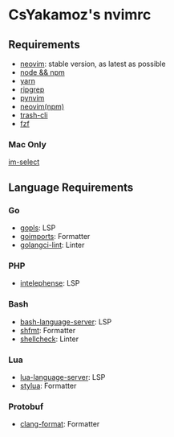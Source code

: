 # CsYakamoz's nvimrc

## Requirements

- [neovim](https://neovim.io/): stable version, as latest as possible
- [node && npm](https://nodejs.org/en/)
- [yarn](https://yarnpkg.com/)
- [ripgrep](https://github.com/BurntSushi/ripgrep)
- [pynvim](https://github.com/neovim/pynvim)
- [neovim(npm)](https://github.com/neovim/node-client)
- [trash-cli](https://github.com/andreafrancia/trash-cli)
- [fzf](https://github.com/junegunn/fzf)

### Mac Only

[im-select](https://github.com/daipeihust/im-select)

## Language Requirements

### Go

- [gopls](https://github.com/golang/tools/tree/master/gopls): LSP
- [goimports](https://pkg.go.dev/golang.org/x/tools/cmd/goimports): Formatter
- [golangci-lint](https://github.com/golangci/golangci-lint): Linter

### PHP

- [intelephense](https://intelephense.com/): LSP

### Bash

- [bash-language-server](https://github.com/bash-lsp/bash-language-server): LSP
- [shfmt](https://github.com/mvdan/sh): Formatter
- [shellcheck](https://www.shellcheck.net/): Linter

### Lua

- [lua-language-server](https://github.com/sumneko/lua-language-server): LSP
- [stylua](https://github.com/JohnnyMorganz/StyLua): Formatter

### Protobuf

- [clang-format](https://clang.llvm.org/docs/ClangFormat.html): Formatter
